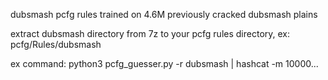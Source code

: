 dubsmash pcfg rules trained on 4.6M previously cracked dubsmash plains

extract dubsmash directory from 7z to your pcfg rules directory, ex: pcfg/Rules/dubsmash

ex command: python3 pcfg_guesser.py -r dubsmash | hashcat -m 10000...
